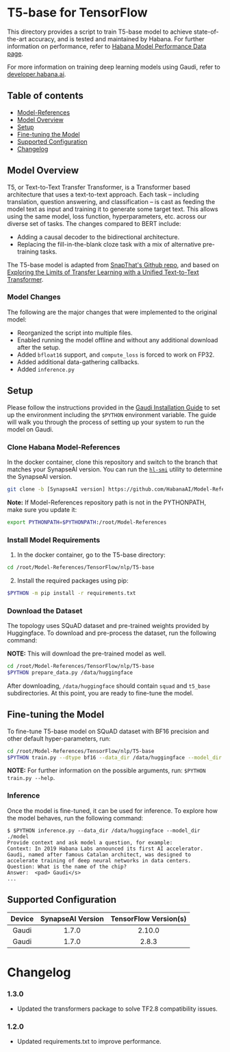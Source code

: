 # T5-base for TensorFlow

This directory provides a script to train T5-base model to achieve state-of-the-art accuracy, and is tested and maintained by Habana. For further information on performance, refer to [Habana Model Performance Data page](https://developer.habana.ai/resources/habana-training-models/#performance).

For more information on training deep learning models using Gaudi, refer to [developer.habana.ai](https://developer.habana.ai/resources/).

## Table of contents

* [Model-References](../../../README.md)
* [Model Overview](#model-overview)
* [Setup](#setup)
* [Fine-tuning the Model](#fine-tuning-the-model)
* [Supported Configuration](#supported-configuration)
* [Changelog](#changelog)

## Model Overview

T5, or Text-to-Text Transfer Transformer, is a Transformer based architecture that uses a text-to-text approach.
Each task – including translation, question answering, and classification – is cast as feeding the model text
as input and training it to generate some target text. This allows using the same model,
loss function, hyperparameters, etc. across our diverse set of tasks. The changes compared to BERT include:

* Adding a causal decoder to the bidirectional architecture.
* Replacing the fill-in-the-blank cloze task with a mix of alternative pre-training tasks.

The T5-base model is adapted from [SnapThat's Github repo](https://github.com/snapthat/TF-T5-text-to-text/blob/master/snapthatT5/notebooks/TF-T5-%20Training.ipynb), and based on [Exploring the Limits of Transfer Learning with a Unified Text-to-Text Transformer](https://arxiv.org/abs/1910.10683).

### Model Changes

The following are the major changes that were implemented to the original model:

* Reorganized the script into multiple files.
* Enabled running the model offline and without any additional download after the setup.
* Added `bfloat16` support, and `compute_loss` is forced to work on FP32.
* Added additional data-gathering callbacks.
* Added `inference.py`

## Setup

Please follow the instructions provided in the [Gaudi Installation Guide](https://docs.habana.ai/en/latest/Installation_Guide/GAUDI_Installation_Guide.html) to set up the
environment including the `$PYTHON` environment variable. The guide will walk you through the process of setting up your system to run the model on Gaudi.

### Clone Habana Model-References

In the docker container, clone this repository and switch to the branch that matches your SynapseAI version. You can run the [`hl-smi`](https://docs.habana.ai/en/latest/Management_and_Monitoring/System_Management_Tools_Guide/System_Management_Tools.html#hl-smi-utility-options) utility to determine the SynapseAI version.

```bash
git clone -b [SynapseAI version] https://github.com/HabanaAI/Model-References /root/Model-References
```

**Note:** If Model-References repository path is not in the PYTHONPATH, make sure you update it:
```bash
export PYTHONPATH=$PYTHONPATH:/root/Model-References
```

### Install Model Requirements

1. In the docker container, go to the T5-base directory:

```bash
cd /root/Model-References/TensorFlow/nlp/T5-base
```

2. Install the required packages using pip:

```bash
$PYTHON -m pip install -r requirements.txt
```

### Download the Dataset

The topology uses SQuAD dataset and pre-trained weights provided by Huggingface. To download and pre-process the dataset, run the following command:

**NOTE:** This will download the pre-trained model as well.

```bash
cd /root/Model-References/TensorFlow/nlp/T5-base
$PYTHON prepare_data.py /data/huggingface
```

After downloading, `/data/huggingface` should contain `squad` and `t5_base` subdirectories. At this point, you are ready to fine-tune the model.

## Fine-tuning the Model

To fine-tune T5-base model on SQuAD dataset with BF16 precision and other default hyper-parameters, run:

```bash
cd /root/Model-References/TensorFlow/nlp/T5-base
$PYTHON train.py --dtype bf16 --data_dir /data/huggingface --model_dir ./model
```

**NOTE:** For further information on the possible arguments, run: `$PYTHON train.py --help`.

### Inference

Once the model is fine-tuned, it can be used for inference. To explore how the model behaves, run the following command:

```
$ $PYTHON inference.py --data_dir /data/huggingface --model_dir ./model
Provide context and ask model a question, for example:
Context: In 2019 Habana Labs announced its first AI accelerator. Gaudi, named after famous Catalan architect, was designed to accelerate training of deep neural networks in data centers.
Question: What is the name of the chip?
Answer:  <pad> Gaudi</s>
...
```

## Supported Configuration

| Device | SynapseAI Version | TensorFlow Version(s)  |
|:------:|:-----------------:|:-----:|
| Gaudi  | 1.7.0             | 2.10.0 |
| Gaudi  | 1.7.0             | 2.8.3 |

# Changelog

### 1.3.0

* Updated the transformers package to solve TF2.8 compatibility issues.

### 1.2.0

* Updated requirements.txt to improve performance.
